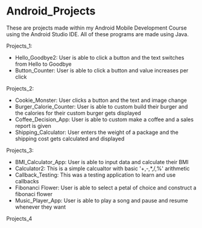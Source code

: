 # Android_Projects

These are projects made within my Android Mobile Development Course using the Android Studio IDE. All of these programs are made using Java.


 Projects_1:
- Hello_Goodbye2: User is able to click a button and the text switches from Hello to Goodbye
- Button_Counter: User is able to click a button and value increases per click

Projects_2:
- Cookie_Monster: User clicks a button and the text and image change
- Burger_Calorie_Counter: User is able to custom build their burger and the calories for their custom burger gets displayed
- Coffee_Decision_App: User is able to custom make a coffee and a sales report is given
- Shipping_Calculator: User enters the weight of a package and the shipping cost gets calculated and displayed

Projects_3:
- BMI_Calculator_App: User is able to input data and calculate their BMI
- Calculator2: This is a simple calcualtor with basic '+,-,*,/,%' arithmetic
- Callback_Testing: This was a testing application to learn and use callbacks
- Fibonanci Flower: User is able to select a petal of choice and construct a fibonaci flower
- Music_Player_App: User is able to play a song and pause and resume whenever they want

Projects_4
